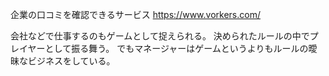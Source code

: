 企業の口コミを確認できるサービス
https://www.vorkers.com/

会社などで仕事するのもゲームとして捉えられる。
決められたルールの中でプレイヤーとして振る舞う。
でもマネージャーはゲームというよりもルールの曖昧なビジネスをしている。
